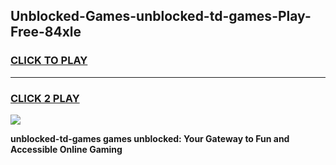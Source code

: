 
## Unblocked-Games-unblocked-td-games-Play-Free-84xle
<h3>
<a href="https://premium76.site?title=unblocked-td-games&ref=23A">CLICK TO PLAY</a></h3>
<hr>

<h3>
<a href="https://premium76.site?title=unblocked-td-games&ref=23A">CLICK 2 PLAY</a>
  
</h3>

<a href="https://premium76.site?title=unblocked-td-games&ref=23A"><img src="https://clearcache.store/games.png"></a>


**unblocked-td-games games unblocked: Your Gateway to Fun and Accessible Online Gaming**
